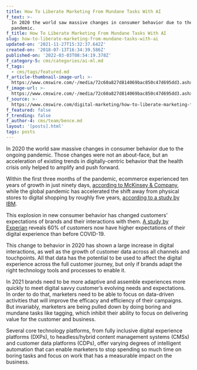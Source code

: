 ```yaml
---
title: How To Liberate Marketing From Mundane Tasks With AI
f_text: >-
  In 2020 the world saw massive changes in consumer behavior due to the ongoing
  pandemic.
f_title: How To Liberate Marketing From Mundane Tasks With AI
slug: how-to-liberate-marketing-from-mundane-tasks-with-ai
updated-on: '2021-11-27T15:32:37.642Z'
created-on: '2018-07-13T16:34:39.586Z'
published-on: '2022-03-03T08:54:19.378Z'
f_category-5: cms/categories/ai-ml.md
f_tags:
  - cms/tags/featured.md
f_article-thumbnail-image-url: >-
  https://www.cmswire.com/-/media/72c60a827d814069bac850c47d695dd3.ashx?mw=640&mh=480
f_image-url: >-
  https://www.cmswire.com/-/media/72c60a827d814069bac850c47d695dd3.ashx?mw=640&mh=480
f_source: >-
  https://www.cmswire.com/digital-marketing/how-to-liberate-marketing-from-mundane-tasks-with-ai/
f_featured: false
f_trending: false
f_author-4: cms/team/bence.md
layout: '[posts].html'
tags: posts
---
```


In 2020 the world saw massive changes in consumer behavior due to the ongoing pandemic. Those changes were not an about-face, but an acceleration of existing trends in digitally-centric behavior that the health crisis only helped to amplify and push forward.

Within the first three months of the pandemic, ecommerce experienced ten years of growth in just ninety days, [according to McKinsey & Company](https://www.mckinsey.com/business-functions/strategy-and-corporate-finance/our-insights/five-fifty-the-quickening), while the global pandemic has accelerated the shift away from physical stores to digital shopping by roughly five years, [according to a study by IBM](https://www.ibm.com/downloads/cas/7OKGBXVO).

This explosion in new consumer behavior has changed customers’ expectations of brands and their interactions with them. [A study by Experian](https://www.experian.com/blogs/global-insights/consumer-loyalty-brands-digital-shift/) reveals 60% of customers now have higher expectations of their digital experience than before COVID-19.

This change to behavior in 2020 has shown a large increase in digital interactions, as well as the growth of customer data across all channels and touchpoints. All that data has the potential to be used to affect the digital experience across the full customer journey, but only if brands adapt the right technology tools and processes to enable it.

In 2021 brands need to be more adaptive and assemble experiences more quickly to meet digital savvy customer’s evolving needs and expectations. In order to do that, marketers need to be able to focus on data-driven activities that will improve the efficacy and efficiency of their campaigns. But invariably, marketers are being pulled down by doing boring and mundane tasks like tagging, which inhibit their ability to focus on delivering value for the customer and business.

Several core technology platforms, from fully inclusive digital experience platforms (DXPs), to headless/hybrid content management systems (CMSs) and customer data platforms (CDPs), offer varying degrees of intelligent automation that can enable marketers to stop spending so much time on boring tasks and focus on work that has a measurable impact on the business.

‍
